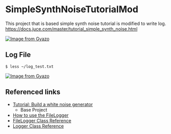 # SimpleSynthNoiseTutorialMod
This project that is based simple synth noise tutorial is modified to write log.  
https://docs.juce.com/master/tutorial_simple_synth_noise.html

[![Image from Gyazo](https://i.gyazo.com/f3e20786bdf03773f89719caffdc2258.png)](https://gyazo.com/f3e20786bdf03773f89719caffdc2258)

## Log File
```
$ less ~/log_test.txt
```
[![Image from Gyazo](https://i.gyazo.com/be1795749ef3f69daf4b77abcf9def4f.png)](https://gyazo.com/be1795749ef3f69daf4b77abcf9def4f)

## Referenced links
- [Tutorial: Build a white noise generator](https://docs.juce.com/master/tutorial_simple_synth_noise.html)
  - Base Project
- [How to use the FileLogger](https://forum.juce.com/t/how-to-use-the-filelogger/8539)
- [FileLogger Class Reference](https://docs.juce.com/master/classFileLogger.html)
- [Logger Class Reference](https://docs.juce.com/master/classLogger.html)
